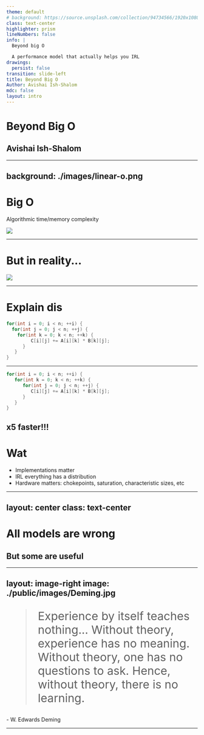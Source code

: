 ```yaml
---
theme: default
# background: https://source.unsplash.com/collection/94734566/1920x1080
class: text-center
highlighter: prism
lineNumbers: false
info: |
  Beyond big O

  A performance model that actually helps you IRL
drawings:
  persist: false
transition: slide-left
title: Beyond Big O
Author: Avishai Ish-Shalom
mdc: false
layout: intro
---
```


# Beyond Big O
## Avishai Ish-Shalom

---
background: ./images/linear-o.png
---
# Big O

Algorithmic time/memory complexity

<img src="/images/linear-o.svg" class="" />

---

# But in reality...
<img src="/images/actual-linear.svg" />

---

# Explain dis

```cpp {all|2,3}{at:0}
for(int i = 0; i < n; ++i) {        
  for(int j = 0; j < n; ++j) {                
    for(int k = 0; k < n; ++k) {      
         C[i][j] += A[i][k] * B[k][j];            
      } 
   }    
}
```

***

```cpp {all|2,3}{at:0}
for(int i = 0; i < n; ++i) {        
   for(int k = 0; k < n; ++k) {      
      for(int j = 0; j < n; ++j) {                
         C[i][j] += A[i][k] * B[k][j];            
      } 
   }    
}
```

x5 faster!!!
---

# Wat
- Implementations matter
- IRL everything has a distribution
- Hardware matters: chokepoints, saturation, characteristic sizes, etc

---
layout: center
class: text-center
---

# All models are wrong
## But some are useful

---
layout: image-right
image: ./public/images/Deming.jpg
---

>  Experience by itself teaches nothing... Without theory, experience has no meaning. Without theory, one has no questions to ask. Hence, without theory, there is no learning.

\- W. Edwards Deming

<style>
blockquote {
  font-size: 30px
}
</style>

---
